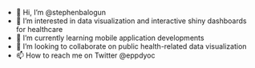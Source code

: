 - 👋 Hi, I’m @stephenbalogun
- 👀 I’m interested in data visualization and interactive shiny dashboards for healthcare
- 🌱 I’m currently learning mobile application developments
- 💞️ I’m looking to collaborate on public health-related data visualization
- 📫 How to reach me on Twitter @eppdyoc

<!---
stephenbalogun/stephenbalogun is a ✨ special ✨ repository because its `README.md` (this file) appears on your GitHub profile.
You can click the Preview link to take a look at your changes.
--->
